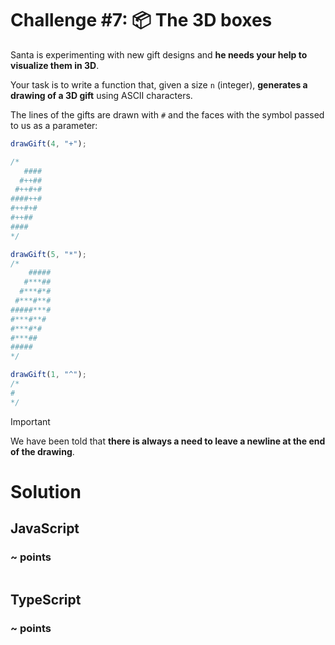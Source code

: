 # Challenge #7: 📦 The 3D boxes

Santa is experimenting with new gift designs and **he needs your help to visualize them in 3D**.

Your task is to write a function that, given a size <code>n</code> (integer), **generates a drawing of a 3D gift** using ASCII characters.

The lines of the gifts are drawn with <code>#</code> and the faces with the symbol passed to us as a parameter:

```ts
drawGift(4, "+");

/*
   ####
  #++##
 #++#+#
####++#
#++#+#
#++##
####
*/

drawGift(5, "*");
/*
    #####
   #***##
  #***#*#
 #***#**#
#####***#
#***#**#
#***#*#
#***##
#####
*/

drawGift(1, "^");
/*
#
*/
```

> [!IMPORTANT]
> We have been told that **there is always a need to leave a newline at the end of the drawing**.

# Solution

## JavaScript

### ~ points

```js

```

## TypeScript

### ~ points

```ts

```
